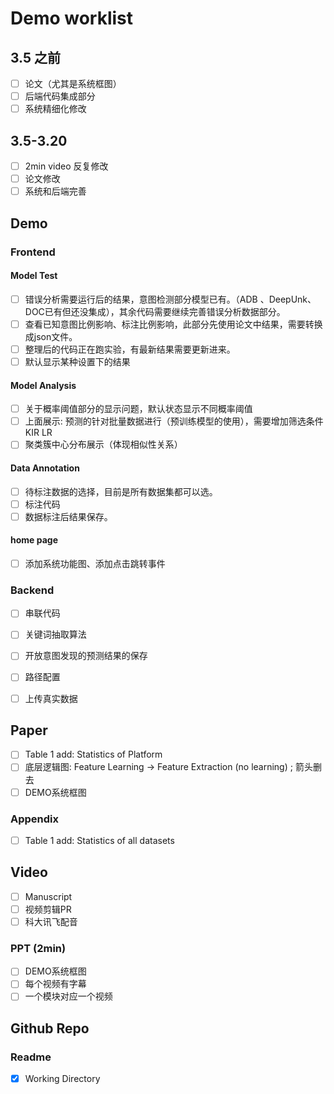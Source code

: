 # Demo worklist
## 3.5 之前
+ [ ] 论文（尤其是系统框图）
+ [ ] 后端代码集成部分
+ [ ] 系统精细化修改
## 3.5-3.20
+ [ ] 2min video 反复修改
+ [ ] 论文修改
+ [ ] 系统和后端完善

## Demo
### Frontend
#### Model Test
+ [ ] 错误分析需要运行后的结果，意图检测部分模型已有。（ADB 、DeepUnk、DOC已有但还没集成），其余代码需要继续完善错误分析数据部分。
+ [ ] 查看已知意图比例影响、标注比例影响，此部分先使用论文中结果，需要转换成json文件。
+ [ ] 整理后的代码正在跑实验，有最新结果需要更新进来。
+ [ ] 默认显示某种设置下的结果

#### Model Analysis
+ [ ] 关于概率阈值部分的显示问题，默认状态显示不同概率阈值
+ [ ] 上面展示: 预测的针对批量数据进行（预训练模型的使用），需要增加筛选条件 KIR LR
+ [ ] 聚类簇中心分布展示（体现相似性关系）

#### Data Annotation
+ [ ] 待标注数据的选择，目前是所有数据集都可以选。
+ [ ] 标注代码
+ [ ] 数据标注后结果保存。

#### home page
+ [ ] 添加系统功能图、添加点击跳转事件

### Backend
+ [ ] 串联代码
+ [ ] 关键词抽取算法
+ [ ] 开放意图发现的预测结果的保存
+ [ ] 路径配置
+ [ ] 上传真实数据


## Paper
+ [ ] Table 1 add: Statistics of Platform 
+ [ ] 底层逻辑图: Feature Learning -> Feature Extraction (no learning) ; 箭头删去
+ [ ] DEMO系统框图
### Appendix
+ [ ] Table 1 add: Statistics of all datasets

## Video
+ [ ] Manuscript
+ [ ] 视频剪辑PR
+ [ ] 科大讯飞配音
### PPT (2min)
+ [ ] DEMO系统框图
+ [ ] 每个视频有字幕
+ [ ] 一个模块对应一个视频

## Github Repo
### Readme
+ [x] Working Directory

